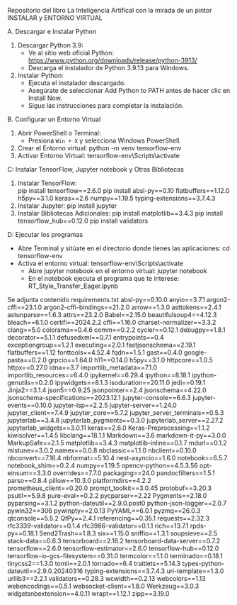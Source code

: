 Repositorio del libro La Inteligencia Artifical con la mirada de un pintor
INSTALAR y ENTORNO VIRTUAL

A. Descargar e Instalar Python
1. Descargar Python 3.9:
   - Ve al sitio web oficial Python: https://www.python.org/downloads/release/python-3913/
   - Descarga el instalador de Python 3.9.13 para Windows.
2. Instalar Python:
   - Ejecuta el instalador descargado.
   - Asegúrate de seleccionar Add Python to PATH antes de hacer clic en Install Now.
   - Sigue las instrucciones para completar la instalación.
     
B. Configurar un Entorno Virtual
1. Abrir PowerShell o Terminal:
  	 - Presiona `Win + X` y selecciona Windows PowerShell.
2. Crear el Entorno virtual:
python -m venv tensorflow-env
3. Activar Entorno Virtual:
    	tensorflow-env\Scripts\activate
   
C: Instalar TensorFlow, Jupyter notebook y Otras Bibliotecas
1. Instalar TensorFlow:  
pip install tensorflow==2.6.0
pip install absl-py==0.10 flatbuffers==1.12.0 h5py==3.1.0 keras==2.6 numpy==1.19.5 typing-extensions==3.7.4.3
2. Instalar Jupyter:
pip install jupyter
3. Instalar Bibliotecas Adicionales:
pip install matplotlib==3.4.3
pip install tensorflow_hub==0.12.0
pip install validators

D: Ejecutar los programas
- Abre Terminal y sitúate en el directorio donde tienes las aplicaciones:
   	cd tensorflow-env   
- Activa el entorno virtual:
   	tensorflow-env\Scripts\activate
   - Abre jupyter notebook en el entorno virtual:
   	jupyter notebook  
   - En el notebook ejecuta el programa que te interese:
 	RT_Style_Transfer_Eager.ipynb		
    
Se adjunta contenido requirements.txt
absl-py==0.10.0
anyio==3.7.1
argon2-cffi==23.1.0
argon2-cffi-bindings==21.2.0
arrow==1.3.0
asttokens==2.4.1
astunparse==1.6.3
attrs==23.2.0
Babel==2.15.0
beautifulsoup4==4.12.3
bleach==6.1.0
certifi==2024.2.2
cffi==1.16.0
charset-normalizer==3.3.2
clang==5.0
colorama==0.4.6
comm==0.2.2
cycler==0.12.1
debugpy==1.8.1
decorator==5.1.1
defusedxml==0.7.1
entrypoints==0.4
exceptiongroup==1.2.1
executing==2.0.1
fastjsonschema==2.19.1
flatbuffers==1.12
fonttools==4.52.4
fqdn==1.5.1
gast==0.4.0
google-pasta==0.2.0
grpcio==1.64.0
h11==0.14.0
h5py==3.1.0
httpcore==1.0.5
httpx==0.27.0
idna==3.7
importlib_metadata==7.1.0
importlib_resources==6.4.0
ipykernel==6.29.4
ipython==8.18.1
ipython-genutils==0.2.0
ipywidgets==8.1.3
isoduration==20.11.0
jedi==0.19.1
Jinja2==3.1.4
json5==0.9.25
jsonpointer==2.4
jsonschema==4.22.0
jsonschema-specifications==2023.12.1
jupyter-console==6.6.3
jupyter-events==0.10.0
jupyter-lsp==2.2.5
jupyter-server==1.24.0
jupyter_client==7.4.9
jupyter_core==5.7.2
jupyter_server_terminals==0.5.3
jupyterlab==3.4.8
jupyterlab_pygments==0.3.0
jupyterlab_server==2.27.2
jupyterlab_widgets==3.0.11
keras==2.6.0
Keras-Preprocessing==1.1.2
kiwisolver==1.4.5
libclang==18.1.1
Markdown==3.6
markdown-it-py==3.0.0
MarkupSafe==2.1.5
matplotlib==3.4.3
matplotlib-inline==0.1.7
mdurl==0.1.2
mistune==3.0.2
namex==0.0.8
nbclassic==1.1.0
nbclient==0.10.0
nbconvert==7.16.4
nbformat==5.10.4
nest-asyncio==1.6.0
notebook==6.5.7
notebook_shim==0.2.4
numpy==1.19.5
opencv-python==4.5.3.56
opt-einsum==3.3.0
overrides==7.7.0
packaging==24.0
pandocfilters==1.5.1
parso==0.8.4
pillow==10.3.0
platformdirs==4.2.2
prometheus_client==0.20.0
prompt_toolkit==3.0.45
protobuf==3.20.3
psutil==5.9.8
pure-eval==0.2.2
pycparser==2.22
Pygments==2.18.0
pyparsing==3.1.2
python-dateutil==2.9.0.post0
python-json-logger==2.0.7
pywin32==306
pywinpty==2.0.13
PyYAML==6.0.1
pyzmq==26.0.3
qtconsole==5.5.2
QtPy==2.4.1
referencing==0.35.1
requests==2.32.3
rfc3339-validator==0.1.4
rfc3986-validator==0.1.1
rich==13.7.1
rpds-py==0.18.1
Send2Trash==1.8.3
six==1.15.0
sniffio==1.3.1
soupsieve==2.5
stack-data==0.6.3
tensorboard==2.16.2
tensorboard-data-server==0.7.2
tensorflow==2.6.0
tensorflow-estimator==2.6.0
tensorflow-hub==0.12.0
tensorflow-io-gcs-filesystem==0.31.0
termcolor==1.1.0
terminado==0.18.1
tinycss2==1.3.0
tomli==2.0.1
tornado==6.4
traitlets==5.14.3
types-python-dateutil==2.9.0.20240316
typing-extensions==3.7.4.3
uri-template==1.3.0
urllib3==2.2.1
validators==0.28.3
wcwidth==0.2.13
webcolors==1.13
webencodings==0.5.1
websocket-client==1.8.0
Werkzeug==3.0.3
widgetsnbextension==4.0.11
wrapt==1.12.1
zipp==3.19.0

